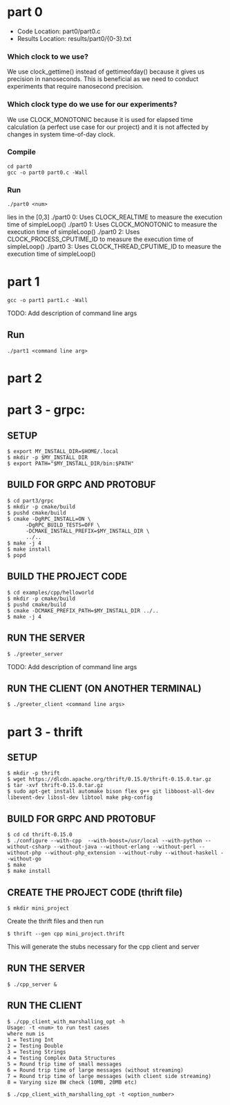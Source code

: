 # part 0

* Code Location: part0/part0.c
* Results Location: results/part0/{0-3}.txt

### Which clock to we use? 
We use clock_gettime() instead of gettimeofday() because it gives us precision in nanoseconds. This is beneficial as we need to conduct experiments that require nanosecond precision.

### Which clock type do we use for our experiments?
We use CLOCK_MONOTONIC because it is used for elapsed time calculation (a perfect use case for our project) and it is not affected by changes in system time-of-day clock.

### Compile
```
cd part0
gcc -o part0 part0.c -Wall
```

### Run
```
./part0 <num>
```
<num> lies in the [0,3]
./part0 0: Uses CLOCK_REALTIME to measure the execution time of simpleLoop()
./part0 1: Uses CLOCK_MONOTONIC to measure the execution time of simpleLoop()
./part0 2: Uses CLOCK_PROCESS_CPUTIME_ID to measure the execution time of simpleLoop()
./part0 3: Uses CLOCK_THREAD_CPUTIME_ID to measure the execution time of simpleLoop()
      

# part 1
```
gcc -o part1 part1.c -Wall
```

TODO: Add description of command line args
## Run
```
./part1 <command line arg>
```

# part 2

# part 3 - grpc:
## SETUP
```
$ export MY_INSTALL_DIR=$HOME/.local
$ mkdir -p $MY_INSTALL_DIR
$ export PATH="$MY_INSTALL_DIR/bin:$PATH"
```

## BUILD FOR GRPC AND PROTOBUF
```
$ cd part3/grpc
$ mkdir -p cmake/build
$ pushd cmake/build
$ cmake -DgRPC_INSTALL=ON \
      -DgRPC_BUILD_TESTS=OFF \
      -DCMAKE_INSTALL_PREFIX=$MY_INSTALL_DIR \
      ../..
$ make -j 4
$ make install
$ popd
```

## BUILD THE PROJECT CODE
```
$ cd examples/cpp/helloworld
$ mkdir -p cmake/build
$ pushd cmake/build
$ cmake -DCMAKE_PREFIX_PATH=$MY_INSTALL_DIR ../..
$ make -j 4
```

## RUN THE SERVER
```
$ ./greeter_server
```

TODO: Add description of command line args
## RUN THE CLIENT (ON ANOTHER TERMINAL)
```
$ ./greeter_client <command line args>
```

# part 3 - thrift 

## SETUP
```
$ mkdir -p thrift
$ wget https://dlcdn.apache.org/thrift/0.15.0/thrift-0.15.0.tar.gz
$ tar -xvf thrift-0.15.0.tar.gz
$ sudo apt-get install automake bison flex g++ git libboost-all-dev libevent-dev libssl-dev libtool make pkg-config 
```

## BUILD FOR GRPC AND PROTOBUF
```
$ cd cd thrift-0.15.0
$ ./configure --with-cpp  --with-boost=/usr/local --with-python --without-csharp --without-java --without-erlang --without-perl --without-php --without-php_extension --without-ruby --without-haskell --without-go
$ make 
$ make install
```

## CREATE THE PROJECT CODE (thrift file)
```
$ mkdir mini_project
```
Create the thrift files and then run 
```
$ thrift --gen cpp mini_project.thrift
```
This will generate the stubs necessary for the cpp client and server

## RUN THE SERVER
```
$ ./cpp_server &
```

## RUN THE CLIENT

```
$ ./cpp_client_with_marshalling_opt -h
Usage: -t <num> to run test cases
where num is
1 = Testing Int
2 = Testing Double
3 = Testing Strings
4 = Testing Complex Data Structures
5 = Round trip time of small messages
6 = Round trip time of large messages (without streaming)
7 = Round trip time of large messages (with client side streaming)
8 = Varying size BW check (10MB, 20MB etc)

$ ./cpp_client_with_marshalling_opt -t <option_number>
```

